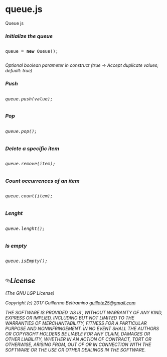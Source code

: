 # queue.js

Queue js
<h3><i>Initialize the queue</i></h3>
<pre name="code"><p>queue = <b>new</b> Queue();</p></pre>
<i>Optional boolean parameter in construct (true => Accept duplicate values; defualt: true)</i>
<h3><i>Push<i/></h3>
<pre name="code"><p>queue.push(value);</p></pre>
<h3><i>Pop<i/></h3>
<pre name="code"><p>queue.pop();</p></pre>
<h3><i>Delete a specific item<i/></h3>
<pre name="code"><p>queue.remove(item);</p></pre>
<h3><i>Count occurrences of an item</i></h3>
<pre name="code"><p>queue.count(item);</p></pre>
<h3><i>Lenght</i></h3>
<pre name="code"><p>queue.lenght();</p></pre>
<h3><i>Is empty</i></h3>
<pre name="code"><p>queue.isEmpty();</p></pre>

<h2><a id="user-content-license" class="anchor" href="#license" aria-hidden="true"><svg aria-hidden="true" class="octicon octicon-link" height="16" version="1.1" viewBox="0 0 16 16" width="16"><path fill-rule="evenodd" d="M4 9h1v1H4c-1.5 0-3-1.69-3-3.5S2.55 3 4 3h4c1.45 0 3 1.69 3 3.5 0 1.41-.91 2.72-2 3.25V8.59c.58-.45 1-1.27 1-2.09C10 5.22 8.98 4 8 4H4c-.98 0-2 1.22-2 2.5S3 9 4 9zm9-3h-1v1h1c1 0 2 1.22 2 2.5S13.98 12 13 12H9c-.98 0-2-1.22-2-2.5 0-.83.42-1.64 1-2.09V6.25c-1.09.53-2 1.84-2 3.25C6 11.31 7.55 13 9 13h4c1.45 0 3-1.69 3-3.5S14.5 6 13 6z"/></svg></a>License</h2>
 (The GNU LGP License)

Copyright (c) 2017 Guillermo Beltramino guillote25@gmail.com


THE SOFTWARE IS PROVIDED 'AS IS', WITHOUT WARRANTY OF ANY KIND, EXPRESS OR IMPLIED, INCLUDING BUT NOT LIMITED TO THE WARRANTIES OF MERCHANTABILITY, FITNESS FOR A PARTICULAR PURPOSE AND NONINFRINGEMENT. IN NO EVENT SHALL THE AUTHORS OR COPYRIGHT HOLDERS BE LIABLE FOR ANY CLAIM, DAMAGES OR OTHER LIABILITY, WHETHER IN AN ACTION OF CONTRACT, TORT OR OTHERWISE, ARISING FROM, OUT OF OR IN CONNECTION WITH THE SOFTWARE OR THE USE OR OTHER DEALINGS IN THE SOFTWARE.
